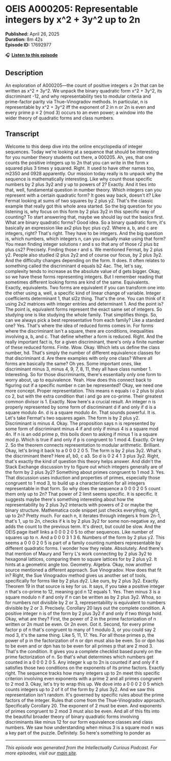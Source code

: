 # OEIS A000205: Representable integers by x^2 + 3y^2 up to 2n

**Published:** April 26, 2025  
**Duration:** 8m 42s  
**Episode ID:** 17692977

🎧 **[Listen to this episode](https://intellectuallycurious.buzzsprout.com/2529712/episodes/17692977-oeis-a000205-representable-integers-by-x^2-+-3y^2-up-to-2n)**

## Description

An exploration of A000205—the count of positive integers ≤ 2n that can be written as x^2 + 3y^2. We unpack the binary quadratic form x^2 + 3y^2, its discriminant -12, and why representability ties to modular criteria and prime-factor parity via Thue–Vinogradov methods. In particular, n is representable by x^2 + 3y^2 iff the exponent of 2 in n or 2n is even and every prime p ≡ 2 (mod 3) occurs to an even power; a window into the wider theory of quadratic forms and class numbers.

## Transcript

Welcome to this deep dive into the online encyclopedia of integer sequences. Today we're looking at a sequence that should be interesting for you number theory students out there, a 000205. Ah, yes, that one counts the positive integers up to 2n that you can write in the form x squared plus 3 times y squared. Right. It used to have other names too, m2350 and 0928 apparently. Our mission today really is to unpack why the sequence is mathematically interesting. Like why count those specific numbers by 2 plus 3y2 and y up to powers of 2? Exactly. And it ties into that, well, fundamental question in number theory. Which integers can you represent with a certain quadratic form? It goes way back, doesn't it? Like Fermat looking at sums of two squares by 2 plus y2. That's the classic example that really got this whole area started. So the big question for you listening is, why focus on this form by 2 plus 3y2 in this specific way of counting? To start answering that, maybe we should lay out the basics first. What are binary quadratic forms? Good idea. So a binary quadratic form, it's basically an expression like ax2 plus byc plus cy2. Where a, b, and c are integers, right? That's right. They have to be integers. And the big question is, which numbers, which integers n, can you actually make using that form? You mean finding integer solutions r and s so that any of those r2 plus bz plus cs2? Precisely. Finding those r and s. We mentioned Fermat, by 2 plus y2. People also studied i2 plus 2y2 and of course our focus, by 2 plus 3y2. And the difficulty changes depending on the form. It does. It often relates to something called the discriminant d equals b2 4ac. The, let's say, complexity tends to increase as the absolute value of d gets bigger. Okay, so we have these forms representing integers. But I remember reading that sometimes different looking forms are kind of the same. Equivalents. Exactly, equivalents. Two forms are equivalent if you can transform one into the other using a, well, a specific kind of linear change of variable. Integer coefficients determinant 1, that sl2z thing. That's the one. You can think of it using 2x2 matrices with integer entries and determinant 1. And the point is? The point is, equivalent forms represent the exact same set of integers. So studying one is like studying the whole family. That simplifies things. So, can we always pick a best representative from each family? Like a standard one? Yes. That's where the idea of reduced forms comes in. For forms where the discriminant isn't a square, there are conditions, inequalities involving a, b, and c. That define whether a form is reduced. Right. And the really important fact is, for a given discriminant, there's only a finite number of these reduced forms. Finite. Wow. Okay. Which lets us define the class number, hd. That's simply the number of different equivalence classes for that discriminant d. Are there examples with only one class? Where all forms are basically the same? Oh yes. Some important ones, like discriminant minus 3, minus 4, 9, 7, 8, 11, they all have class number 1. Interesting. So for those discriminants, there's essentially only one form to worry about, up to equivalence. Yeah. How does this connect back to figuring out if a specific number n can be represented? Okay, we need one more concept. Proper representation. This means n equals i o 2 plus bi plus co 2, but with the extra condition that i and go are co-prime. Their greatest common divisor is 1. Exactly. Now here's a crucial result. An integer n is properly represented by some form of discriminant d if and only if d is a square modulo 4n. d is a square modulo 4n. That sounds powerful. It is. Let's take Fermat's two squares again. The form is by 2 plus y2. Discriminant is minus 4. Okay. The proposition says n is represented by some form of discriminant minus 4 if and only if minus 4 is a square mod 4n. If n is an odd prime p, this boils down to asking if minus 1 is a square mod p. Which is true if and only if p is congruent to 1 mod 4. Exactly. Or key 2. So the theorem connects representation to modular arithmetic. Brilliant. Okay, let's bring it back to a 0 0 0 2 0 5. The form is by 2 plus 3y2. What's the discriminant there? Here a1, b0, c a3. So d is 0 2 4 1 3 plus 3y2. Right, that's exactly the kind of question this theory helps answer. And didn't the Stack Exchange discussion try to figure out which integers generally are of the form by 2 plus 3y2? Something about primes congruent to 1 mod 3. Yes. That discussion uses induction and properties of primes, especially those congruent to 1 mod 3, to build up a characterization for all integers representable in that form. So why does the sequence a 0 0 0 2 0 5 count them only up to 2n? That power of 2 limit seems specific. It is specific. It suggests maybe there's something interesting about how the representability by 2 plus 3y2 interacts with powers of 2 or maybe the binary structure. Mathematica code snippet just checks everything, right, up to 2n? Pretty much. For each n, it iterates through integers k from 2n-1, that's 1, up to 2n, checks if k is by 2 plus 3y2 for some non-negative xy, and adds the count to the previous term. It's direct, but could be slow. And the OEIS page itself links a 0 0 0 2 0 5 to other sequences. Like number of squares up to n. And a 0 0 0 3 1 3 6. Numbers of the form by 2 plus y2. This seems a 0 0 0 2 0 5 is part of a family counting numbers representable by different quadratic forms. I wonder how they relate. Absolutely. And there's that mention of Maury and Terry L's work connecting by 2 plus 3y2 to hexagonal lattices, comparing them to square lattices for by 2 plus y2. It hints at a geometric angle too. Geometry. Algebra. Okay, now another source mentioned a different approach. Sue Vinogradov. How does that fit in? Right, the Sue Vinogradov method gives us another set of tools, specifically for forms like by 2 plus dy2. Like ours, by 2 plus 3y2. Exactly. Theorem 19 in that source is key for us. It says, if you take a positive integer n that's co-prime to 12, meaning gcd n 12 equals 1. Yes. Then minus 3 is a square modulo n if and only if n can be written as by 2 plus 3y2. Whoa, so for numbers not divisible by 2 or 3, representability is equivalent to numbers divisible by 2 or 3. Precisely. Corollary 20 lays out the complete condition. A positive integer n is of the form by 2 plus 3y2 if and only if two things hold. Okay, what are they? First, the power of 2 in the prime factorization of n written or 2n must be even. Or 2n even. Got it. Second, for every prime factor p of n that's congruent to many of 1 modulo 3, or you could say 2 mod 3, it's the same thing. Like 5, 11, 17. Yes. For all those primes p, the power of p in the factorization of n or dpn must also be even. So or dpn has to be even and or dpn has to be even for all primes p that are 2 mod 3. That's the condition. It gives you a complete checklist based purely on the prime factorization of n. So that's what determines which numbers get counted in a 0 0 0 2 0 5. Any integer k up to 2n is counted if and only if it satisfies those two conditions on the exponents of its prime factors. Exactly right. The sequence tracks how many integers up to 2n meet this specific criterion involving even exponents with a prime 2 and all primes congruent to 2 mod 3. Okay, let's try to wrap this up. We dove into a 0 0 0 2 0 5 which counts integers up to 2 of it of the form by 2 plus 3y2. And we saw this representation isn't random. It's governed by specific rules about the prime factors of the integer. Rules that come from the Thue-Vinogradov approach. Specifically Corollary 20. The exponent of 2 must be even. And exponents of primes congruent to 2 mod 3 must also be even. And all of this fits into the beautiful broader theory of binary quadratic forms involving discriminants like minus 12 for our form equivalence classes and class numbers. We saw how understanding when minus 3 is a square mod n was a key part of the puzzle. Definitely. So here's something to ponder as

---
*This episode was generated from the Intellectually Curious Podcast. For more episodes, visit our [main site](https://intellectuallycurious.buzzsprout.com).*
